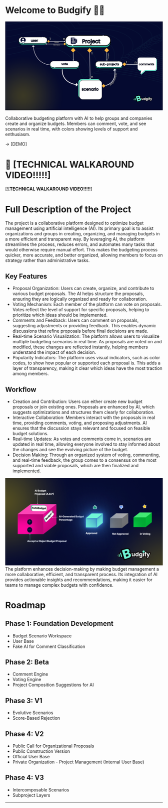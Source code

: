 # Welcome to Budgify 🙌🏻
![Grafico)](https://github.com/ristoxxx/budgify/blob/master/public/Grafico.png)

Collaborative budgeting platform with AI to help groups and companies create and organize budgets. Members can comment, vote, and see scenarios in real time, with colors showing levels of support and enthusiasm.

-> [DEMO]

# 👀 [TECHNICAL WALKAROUND VIDEO!!!!!]
[![**TECHNICAL WALKAROUND VIDEO!!!!!**]


# Full Description of the Project
The project is a collaborative platform designed to optimize budget management using artificial intelligence (AI). Its primary goal is to assist organizations and groups in creating, organizing, and managing budgets in a more efficient and transparent way. By leveraging AI, the platform streamlines the process, reduces errors, and automates many tasks that would otherwise require manual effort. This makes the budgeting process quicker, more accurate, and better organized, allowing members to focus on strategy rather than administrative tasks.


## Key Features
- Proposal Organization: Users can create, organize, and contribute to various budget proposals. The AI helps structure the proposals, ensuring they are logically organized and ready for collaboration.
- Voting Mechanism: Each member of the platform can vote on proposals. Votes reflect the level of support for specific proposals, helping to prioritize which ideas should be implemented.
- Comments and Feedback: Users can comment on proposals, suggesting adjustments or providing feedback. This enables dynamic discussions that refine proposals before final decisions are made.
- Real-time Scenario Visualization: The platform allows users to visualize multiple budgeting scenarios in real time. As proposals are voted on and modified, these changes are reflected instantly, helping members understand the impact of each decision.
- Popularity Indicators: The platform uses visual indicators, such as color codes, to show how popular or supported each proposal is. This adds a layer of transparency, making it clear which ideas have the most traction among members.

## Workflow
- Creation and Contribution:
Users can either create new budget proposals or join existing ones. Proposals are enhanced by AI, which suggests optimizations and structures them clearly for collaboration.
- Interactive Collaboration:
Members interact with the proposals in real time, providing comments, voting, and proposing adjustments. AI ensures that the discussion stays relevant and focused on feasible budget solutions.
- Real-time Updates:
As votes and comments come in, scenarios are updated in real time, allowing everyone involved to stay informed about the changes and see the evolving picture of the budget.
- Decision Making:
Through an organized system of voting, commenting, and real-time feedback, the group comes to a consensus on the most supported and viable proposals, which are then finalized and implemented.

![Flujo)](https://github.com/ristoxxx/budgify/blob/master/public/Flujo.png)
The platform enhances decision-making by making budget management a more collaborative, efficient, and transparent process. Its integration of AI provides actionable insights and recommendations, making it easier for teams to manage complex budgets with confidence.

# Roadmap
## Phase 1: Foundation Development
- Budget Scenario Workspace
- User Base
- Fake AI for Comment Classification

## Phase 2: Beta
- Comment Engine
- Voting Engine
- Project Composition Suggestions for AI

## Phase 3: V1
- Evolutive Scenarios
- Score-Based Rejection
  
## Phase 4: V2
- Public Call for Organizational Proposals
- Public Construction Version
- Official User Base
- Private Organization - Project Management (Internal User Base)

## Phase 4: V3
- Intercomposable Scenarios
- Subproject Layers

____________________________________________________________________
